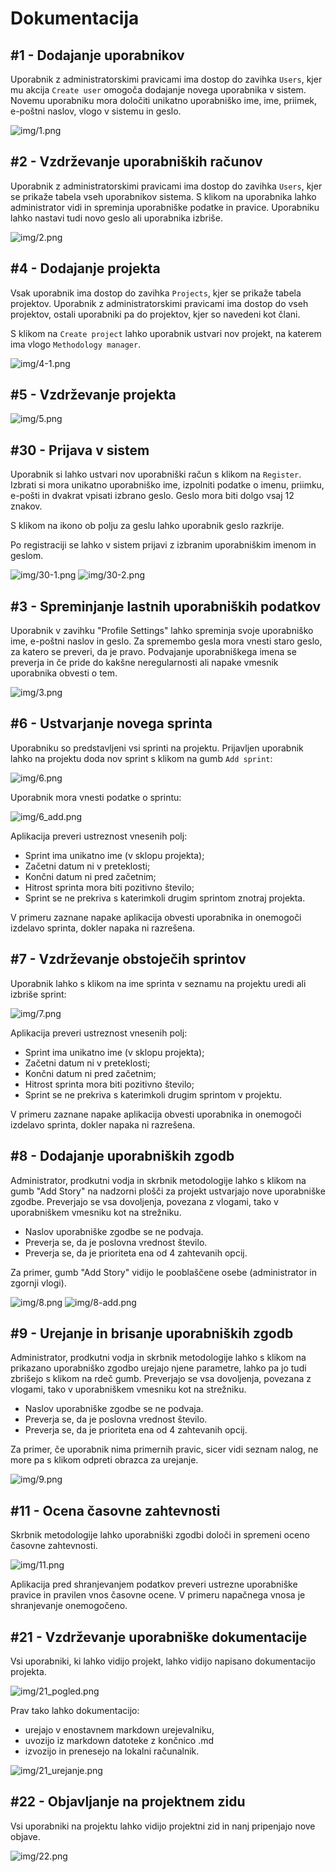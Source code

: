 # Dokumentacija

## #1 - Dodajanje uporabnikov

Uporabnik z administratorskimi pravicami ima dostop do zavihka `Users`, kjer mu akcija `Create user` omogoča dodajanje novega uporabnika v sistem. Novemu uporabniku mora določiti unikatno uporabniško ime, ime, priimek, e-poštni naslov, vlogo v sistemu in geslo.

![img/1.png](img/1.png)

## #2 - Vzdrževanje uporabniških računov

Uporabnik z administratorskimi pravicami ima dostop do zavihka `Users`, kjer se prikaže tabela vseh uporabnikov sistema. S klikom na uporabnika lahko administrator vidi in spreminja uporabniške podatke in pravice. Uporabniku lahko nastavi tudi novo geslo ali uporabnika izbriše.

![img/2.png](img/2.png)

## #4 - Dodajanje projekta

Vsak uporabnik ima dostop do zavihka `Projects`, kjer se prikaže tabela projektov. Uporabnik z administratorskimi pravicami ima dostop do vseh projektov, ostali uporabniki pa do projektov, kjer so navedeni kot člani.

S klikom na `Create project` lahko uporabnik ustvari nov projekt, na katerem ima vlogo `Methodology manager`.

![img/4-1.png](img/4-1.png)

## #5 - Vzdrževanje projekta

![img/5.png](img/5.png)

## #30 - Prijava v sistem

Uporabnik si lahko ustvari nov uporabniški račun s klikom na `Register`. Izbrati si mora unikatno uporabniško ime, izpolniti podatke o imenu, priimku, e-pošti in dvakrat vpisati izbrano geslo. Geslo mora biti dolgo vsaj 12 znakov.

S klikom na ikono ob polju za geslu lahko uporabnik geslo razkrije.

Po registraciji se lahko v sistem prijavi z izbranim uporabniškim imenom in geslom.

![img/30-1.png](img/30-1.png)
![img/30-2.png](img/30-2.png)

## #3 - Spreminjanje lastnih uporabniških podatkov

Uporabnik v zavihku "Profile Settings" lahko spreminja svoje uporabniško ime, e-poštni naslov in geslo. Za spremembo gesla mora vnesti staro geslo, za katero se preveri, da je pravo. Podvajanje uporabniškega imena se preverja in če pride do kakšne neregularnosti ali napake vmesnik uporabnika obvesti o tem.

![img/3.png](img/3.png)

## #6 - Ustvarjanje novega sprinta

Uporabniku so predstavljeni vsi sprinti na projektu.
Prijavljen uporabnik lahko na projektu doda nov sprint s klikom na gumb `Add sprint`:

![img/6.png](img/6.png)

Uporabnik mora vnesti podatke o sprintu:

![img/6_add.png](img/6_add.png)

Aplikacija preveri ustreznost vnesenih polj:

- Sprint ima unikatno ime (v sklopu projekta);
- Začetni datum ni v preteklosti;
- Končni datum ni pred začetnim;
- Hitrost sprinta mora biti pozitivno število;
- Sprint se ne prekriva s katerimkoli drugim sprintom znotraj projekta.

V primeru zaznane napake aplikacija obvesti uporabnika in onemogoči izdelavo sprinta, dokler napaka ni razrešena.

## #7 - Vzdrževanje obstoječih sprintov

Uporabnik lahko s klikom na ime sprinta v seznamu na projektu uredi ali izbriše sprint:

![img/7.png](img/7.png)

Aplikacija preveri ustreznost vnesenih polj:

- Sprint ima unikatno ime (v sklopu projekta);
- Začetni datum ni v preteklosti;
- Končni datum ni pred začetnim;
- Hitrost sprinta mora biti pozitivno število;
- Sprint se ne prekriva s katerimkoli drugim sprintom v projektu.

V primeru zaznane napake aplikacija obvesti uporabnika in onemogoči izdelavo sprinta, dokler napaka ni razrešena.

## #8 - Dodajanje uporabniških zgodb

Administrator, prodkutni vodja in skrbnik metodologije lahko s klikom na gumb "Add Story" na nadzorni plošči za projekt ustvarjajo nove uporabniške zgodbe. Preverjajo se vsa dovoljenja, povezana z vlogami, tako v uporabniškem vmesniku kot na strežniku.

- Naslov uporabniške zgodbe se ne podvaja.
- Preverja se, da je poslovna vrednost število.
- Preverja se, da je prioriteta ena od 4 zahtevanih opcij.

Za primer, gumb "Add Story" vidijo le pooblaščene osebe (administrator in zgornji vlogi).

![img/8.png](img/8.png)
![img/8-add.png](img/8-add.png)

## #9 - Urejanje in brisanje uporabniških zgodb

Administrator, prodkutni vodja in skrbnik metodologije lahko s klikom na prikazano uporabniško zgodbo urejajo njene parametre, lahko pa jo tudi zbrišejo s klikom na rdeč gumb. Preverjajo se vsa dovoljenja, povezana z vlogami, tako v uporabniškem vmesniku kot na strežniku.

- Naslov uporabniške zgodbe se ne podvaja.
- Preverja se, da je poslovna vrednost število.
- Preverja se, da je prioriteta ena od 4 zahtevanih opcij.

Za primer, če uporabnik nima primernih pravic, sicer vidi seznam nalog, ne more pa s klikom odpreti obrazca za urejanje.

![img/9.png](img/9.png)

## #11 - Ocena časovne zahtevnosti

Skrbnik metodologije lahko uporabniški zgodbi določi in spremeni oceno časovne zahtevnosti.

![img/11.png](img/11.png)

Aplikacija pred shranjevanjem podatkov preveri ustrezne uporabniške pravice in pravilen vnos časovne ocene.
V primeru napačnega vnosa je shranjevanje onemogočeno.

## #21 - Vzdrževanje uporabniške dokumentacije

Vsi uporabniki, ki lahko vidijo projekt, lahko vidijo napisano dokumentacijo projekta.

![img/21_pogled.png](img/21_pogled.png)

Prav tako lahko dokumentacijo:

- urejajo v enostavnem markdown urejevalniku,
- uvozijo iz markdown datoteke z končnico .md
- izvozijo in prenesejo na lokalni računalnik.

![img/21_urejanje.png](img/21_urejanje.png)

## #22 - Objavljanje na projektnem zidu

Vsi uporabniki na projektu lahko vidijo projektni zid in nanj pripenjajo nove objave.

![img/22.png](img/22.png)
